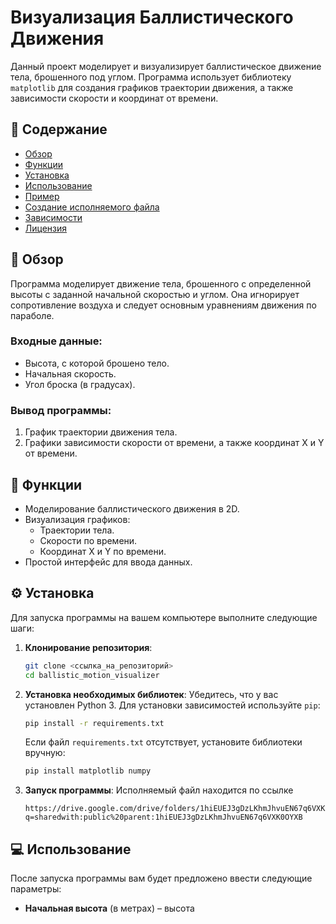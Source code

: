 # Визуализация Баллистического Движения

Данный проект моделирует и визуализирует баллистическое движение тела, брошенного под углом. Программа использует библиотеку `matplotlib` для создания графиков траектории движения, а также зависимости скорости и координат от времени.

## 📄 Содержание

- [Обзор](#обзор)
- [Функции](#функции)
- [Установка](#установка)
- [Использование](#использование)
- [Пример](#пример)
- [Создание исполняемого файла](#создание-исполняемого-файла)
- [Зависимости](#зависимости)
- [Лицензия](#лицензия)

## 📌 Обзор

Программа моделирует движение тела, брошенного с определенной высоты с заданной начальной скоростью и углом. Она игнорирует сопротивление воздуха и следует основным уравнениям движения по параболе.

### Входные данные:
- Высота, с которой брошено тело.
- Начальная скорость.
- Угол броска (в градусах).

### Вывод программы:
1. График траектории движения тела.
2. Графики зависимости скорости от времени, а также координат X и Y от времени.

## 🚀 Функции

- Моделирование баллистического движения в 2D.
- Визуализация графиков:
  - Траектории тела.
  - Скорости по времени.
  - Координат X и Y по времени.
- Простой интерфейс для ввода данных.

## ⚙️ Установка

Для запуска программы на вашем компьютере выполните следующие шаги:

1. **Клонирование репозитория**:
    ```bash
    git clone <ссылка_на_репозиторий>
    cd ballistic_motion_visualizer
    ```

2. **Установка необходимых библиотек**:
    Убедитесь, что у вас установлен Python 3. Для установки зависимостей используйте `pip`:
    ```bash
    pip install -r requirements.txt
    ```

    Если файл `requirements.txt` отсутствует, установите библиотеки вручную:
    ```bash
    pip install matplotlib numpy
    ```

3. **Запуск программы**:
     Исполняемый файл находится по ссылке
     ```
    https://drive.google.com/drive/folders/1hiEUEJ3gDzLKhmJhvuEN67q6VXK0OYXB?q=sharedwith:public%20parent:1hiEUEJ3gDzLKhmJhvuEN67q6VXK0OYXB
    ```

## 💻 Использование

После запуска программы вам будет предложено ввести следующие параметры:
- **Начальная высота** (в метрах) – высота
